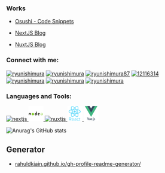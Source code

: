 <h3 align="left">Works</h3>

- [Osushi - Code Snippets](https://github.com/RyuNIshimura/osushi)

- [NextJS Blog](https://nishimura.club)

- [NuxtJS Blog](https://nishimura-club.netlify.app)



<h3 align="left">Connect with me:</h3>
<p align="left">
<a href="https://codepen.io/ryunishimura" target="blank"><img align="center" src="https://raw.githubusercontent.com/rahuldkjain/github-profile-readme-generator/master/src/images/icons/Social/codepen.svg" alt="ryunishimura" height="30" width="40" /></a>
<a href="https://dev.to/ryunishimura" target="blank"><img align="center" src="https://cdn.jsdelivr.net/npm/simple-icons@3.0.1/icons/dev-dot-to.svg" alt="ryunishimura" height="30" width="40" /></a>
<a href="https://twitter.com/ryunishimura87" target="blank"><img align="center" src="https://raw.githubusercontent.com/rahuldkjain/github-profile-readme-generator/master/src/images/icons/Social/twitter.svg" alt="ryunishimura87" height="30" width="40" /></a>
<a href="https://stackoverflow.com/users/12116314" target="blank"><img align="center" src="https://raw.githubusercontent.com/rahuldkjain/github-profile-readme-generator/master/src/images/icons/Social/stack-overflow.svg" alt="12116314" height="30" width="40" /></a>
<a href="https://codesandbox.com/ryunishimura" target="blank"><img align="center" src="https://cdn.jsdelivr.net/npm/simple-icons@3.0.1/icons/codesandbox.svg" alt="ryunishimura" height="30" width="40" /></a>
<a href="https://dribbble.com/ryunishimura" target="blank"><img align="center" src="https://raw.githubusercontent.com/rahuldkjain/github-profile-readme-generator/master/src/images/icons/Social/dribbble.svg" alt="ryunishimura" height="30" width="40" /></a>
<a href="https://www.leetcode.com/ryunishimura" target="blank"><img align="center" src="https://raw.githubusercontent.com/rahuldkjain/github-profile-readme-generator/master/src/images/icons/Social/leet-code.svg" alt="ryunishimura" height="30" width="40" /></a>
</p>

<h3 align="left">Languages and Tools:</h3>
<p align="left"> <a href="https://nextjs.org/" target="_blank"> <img src="https://cdn.worldvectorlogo.com/logos/nextjs-3.svg" alt="nextjs" width="40" height="40"/> </a> <a href="https://nodejs.org" target="_blank"> <img src="https://raw.githubusercontent.com/devicons/devicon/master/icons/nodejs/nodejs-original-wordmark.svg" alt="nodejs" width="40" height="40"/> </a> <a href="https://nuxtjs.org/" target="_blank"> <img src="https://www.vectorlogo.zone/logos/nuxtjs/nuxtjs-icon.svg" alt="nuxtjs" width="40" height="40"/> </a> <a href="https://reactjs.org/" target="_blank"> <img src="https://raw.githubusercontent.com/devicons/devicon/master/icons/react/react-original-wordmark.svg" alt="react" width="40" height="40"/> </a> <a href="https://vuejs.org/" target="_blank"> <img src="https://raw.githubusercontent.com/devicons/devicon/master/icons/vuejs/vuejs-original-wordmark.svg" alt="vuejs" width="40" height="40"/> </a> </p>

![Anurag's GitHub stats](https://github-readme-stats.vercel.app/api?username=RyuNIshimura&show_icons=true&theme=jolly)

## Generator
- [rahuldkjain.github.io/gh-profile-readme-generator/](https://rahuldkjain.github.io/gh-profile-readme-generator/)

